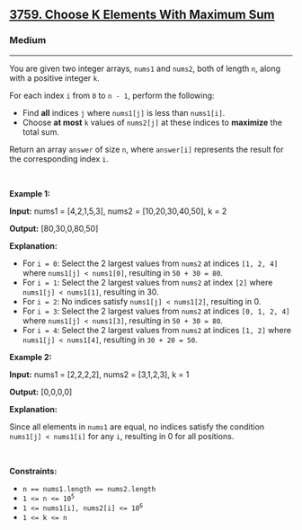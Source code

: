 <h2><a href="https://leetcode.com/problems/choose-k-elements-with-maximum-sum">3759. Choose K Elements With Maximum Sum</a></h2><h3>Medium</h3><hr><p>You are given two integer arrays, <code>nums1</code> and <code>nums2</code>, both of length <code>n</code>, along with a positive integer <code>k</code>.</p>

<p>For each index <code>i</code> from <code>0</code> to <code>n - 1</code>, perform the following:</p>

<ul>
	<li>Find <strong>all</strong> indices <code>j</code> where <code>nums1[j]</code> is less than <code>nums1[i]</code>.</li>
	<li>Choose <strong>at most</strong> <code>k</code> values of <code>nums2[j]</code> at these indices to <strong>maximize</strong> the total sum.</li>
</ul>

<p>Return an array <code>answer</code> of size <code>n</code>, where <code>answer[i]</code> represents the result for the corresponding index <code>i</code>.</p>

<p>&nbsp;</p>
<p><strong class="example">Example 1:</strong></p>

<div class="example-block">
<p><strong>Input:</strong> <span class="example-io">nums1 = [4,2,1,5,3], nums2 = [10,20,30,40,50], k = 2</span></p>

<p><strong>Output:</strong> <span class="example-io">[80,30,0,80,50]</span></p>

<p><strong>Explanation:</strong></p>

<ul>
	<li>For <code>i = 0</code>: Select the 2 largest values from <code>nums2</code> at indices <code>[1, 2, 4]</code> where <code>nums1[j] &lt; nums1[0]</code>, resulting in <code>50 + 30 = 80</code>.</li>
	<li>For <code>i = 1</code>: Select the 2 largest values from <code>nums2</code> at index <code>[2]</code> where <code>nums1[j] &lt; nums1[1]</code>, resulting in 30.</li>
	<li>For <code>i = 2</code>: No indices satisfy <code>nums1[j] &lt; nums1[2]</code>, resulting in 0.</li>
	<li>For <code>i = 3</code>: Select the 2 largest values from <code>nums2</code> at indices <code>[0, 1, 2, 4]</code> where <code>nums1[j] &lt; nums1[3]</code>, resulting in <code>50 + 30 = 80</code>.</li>
	<li>For <code>i = 4</code>: Select the 2 largest values from <code>nums2</code> at indices <code>[1, 2]</code> where <code>nums1[j] &lt; nums1[4]</code>, resulting in <code>30 + 20 = 50</code>.</li>
</ul>
</div>

<p><strong class="example">Example 2:</strong></p>

<div class="example-block">
<p><strong>Input:</strong> <span class="example-io">nums1 = [2,2,2,2], nums2 = [3,1,2,3], k = 1</span></p>

<p><strong>Output:</strong> <span class="example-io">[0,0,0,0]</span></p>

<p><strong>Explanation:</strong></p>

<p>Since all elements in <code>nums1</code> are equal, no indices satisfy the condition <code>nums1[j] &lt; nums1[i]</code> for any <code>i</code>, resulting in 0 for all positions.</p>
</div>

<p>&nbsp;</p>
<p><strong>Constraints:</strong></p>

<ul>
	<li><code>n == nums1.length == nums2.length</code></li>
	<li><code>1 &lt;= n &lt;= 10<sup>5</sup></code></li>
	<li><code>1 &lt;= nums1[i], nums2[i] &lt;= 10<sup>6</sup></code></li>
	<li><code>1 &lt;= k &lt;= n</code></li>
</ul>
